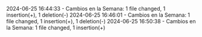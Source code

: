2024-06-25 16:44:33 - Cambios en la Semana:  1 file changed, 1 insertion(+), 1 deletion(-)
2024-06-25 16:46:01 - Cambios en la Semana:  1 file changed, 1 insertion(+), 1 deletion(-)
2024-06-25 16:50:38 - Cambios en la Semana:  1 file changed, 1 insertion(+)
